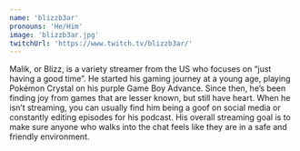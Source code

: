 ```yaml
---
name: 'blizzb3ar'
pronouns: 'He/Him'
image: 'blizzb3ar.jpg'
twitchUrl: 'https://www.twitch.tv/blizzb3ar/'
---
```


Malik, or Blizz, is a variety streamer from the US who focuses on “just having a good time”. He started his gaming journey at a young age, playing Pokémon Crystal on his purple Game Boy Advance. Since then, he’s been finding joy from games that are lesser known, but still have heart. When he isn’t streaming, you can usually find him being a goof on social media or constantly editing episodes for his podcast. His overall streaming goal is to make sure anyone who walks into the chat feels like they are in a safe and friendly environment.

